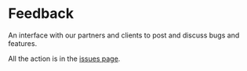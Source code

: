 # Feedback

An interface with our partners and clients to post and discuss bugs and features.

All the action is in the [issues page](https://github.com/malizen/feedback/issues).
